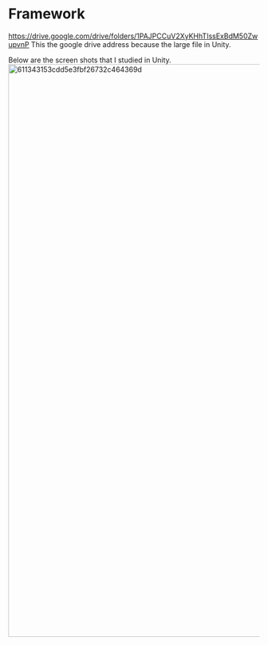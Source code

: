 # Framework
https://drive.google.com/drive/folders/1PAJPCCuV2XyKHhTIssExBdM50ZwupvnP
This the google drive address because the large file in Unity.

Below are the screen shots that I studied in Unity.
<img width="1148" alt="611343153cdd5e3fbf26732c464369d" src="https://github.com/AlanYuzhe/Framework/assets/144563819/35a4f441-1ac2-42e4-8c72-c4265ae5639f">

